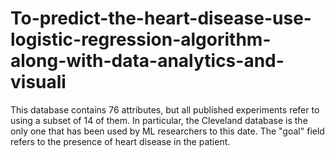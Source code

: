 # To-predict-the-heart-disease-use-logistic-regression-algorithm-along-with-data-analytics-and-visuali
This database contains 76 attributes, but all published experiments refer to using a subset of 14 of them. In particular, the Cleveland database is the only one that has been used by ML researchers to this date. The "goal" field refers to the presence of heart disease in the patient. 
